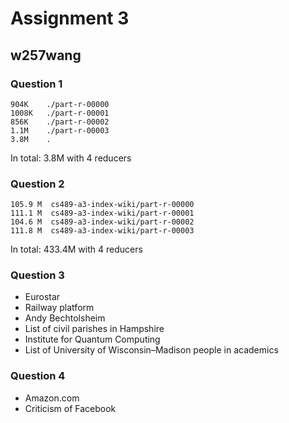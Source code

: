 # Assignment 3

## w257wang

### Question 1
```
904K    ./part-r-00000
1008K   ./part-r-00001
856K    ./part-r-00002
1.1M    ./part-r-00003
3.8M    .
```
In total: 3.8M with 4 reducers

### Question 2
```
105.9 M  cs489-a3-index-wiki/part-r-00000
111.1 M  cs489-a3-index-wiki/part-r-00001
104.6 M  cs489-a3-index-wiki/part-r-00002
111.8 M  cs489-a3-index-wiki/part-r-00003
```
In total: 433.4M with 4 reducers
### Question 3

+ Eurostar
+ Railway platform
+ Andy Bechtolsheim
+ List of civil parishes in Hampshire
+ Institute for Quantum Computing
+ List of University of Wisconsin–Madison people in academics

### Question 4
+ Amazon.com
+ Criticism of Facebook





